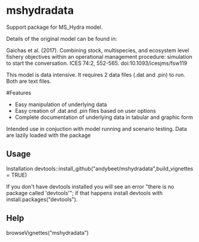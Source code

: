 # mshydradata

Support package for MS_Hydra model.

Details of the original model can be found in:

Gaichas et al. (2017). Combining stock, multispecies, and ecosystem level fishery objectives within an operational management procedure: simulation to start the conversation. ICES 74:2, 552-565. doi:10.1093/icesjms/fsw119

This model is data intensive. It requires 2 data files (.dat and .pin) to run. Both are text files. 

#Features

* Easy manipulation of underlying data
* Easy creation of .dat and .pin files based on user options
* Complete documentation of underlying data in tabular and graphic form

Intended use in conjuction with model running and scenario testing.
Data are lazily loaded with the package

## Usage

Installation
devtools::install_github("andybeet/mshydradata",build_vignettes = TRUE)

If you don't have devtools installed you will see an error "there is no package called 'devtools'"; if that happens install devtools with install.packages("devtools").

## Help
browseVignettes("mshydradata")

